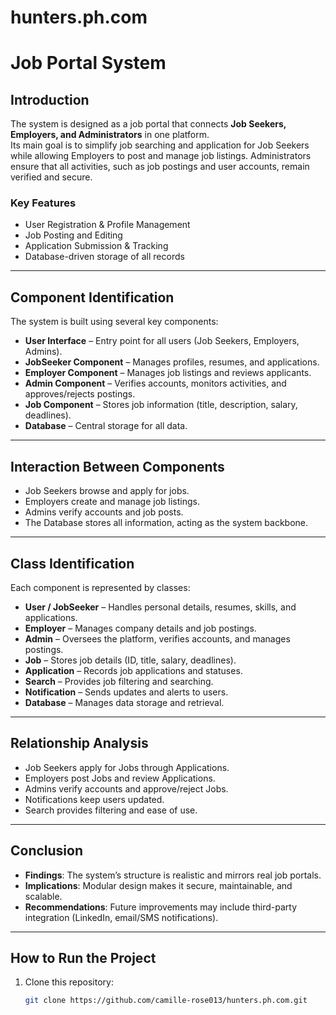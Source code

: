 # hunters.ph.com


# Job Portal System

## Introduction
The system is designed as a job portal that connects **Job Seekers, Employers, and Administrators** in one platform.  
Its main goal is to simplify job searching and application for Job Seekers while allowing Employers to post and manage job listings. Administrators ensure that all activities, such as job postings and user accounts, remain verified and secure.

### Key Features
- User Registration & Profile Management  
- Job Posting and Editing  
- Application Submission & Tracking  
- Database-driven storage of all records  

---

## Component Identification
The system is built using several key components:

- **User Interface** – Entry point for all users (Job Seekers, Employers, Admins).  
- **JobSeeker Component** – Manages profiles, resumes, and applications.  
- **Employer Component** – Manages job listings and reviews applicants.  
- **Admin Component** – Verifies accounts, monitors activities, and approves/rejects postings.  
- **Job Component** – Stores job information (title, description, salary, deadlines).  
- **Database** – Central storage for all data.  

---

## Interaction Between Components
- Job Seekers browse and apply for jobs.  
- Employers create and manage job listings.  
- Admins verify accounts and job posts.  
- The Database stores all information, acting as the system backbone.  

---

## Class Identification
Each component is represented by classes:

- **User / JobSeeker** – Handles personal details, resumes, skills, and applications.  
- **Employer** – Manages company details and job postings.  
- **Admin** – Oversees the platform, verifies accounts, and manages postings.  
- **Job** – Stores job details (ID, title, salary, deadlines).  
- **Application** – Records job applications and statuses.  
- **Search** – Provides job filtering and searching.  
- **Notification** – Sends updates and alerts to users.  
- **Database** – Manages data storage and retrieval.  

---

## Relationship Analysis
- Job Seekers apply for Jobs through Applications.  
- Employers post Jobs and review Applications.  
- Admins verify accounts and approve/reject Jobs.  
- Notifications keep users updated.  
- Search provides filtering and ease of use.  

---

## Conclusion
- **Findings**: The system’s structure is realistic and mirrors real job portals.  
- **Implications**: Modular design makes it secure, maintainable, and scalable.  
- **Recommendations**: Future improvements may include third-party integration (LinkedIn, email/SMS notifications).  

---

## How to Run the Project
1. Clone this repository:
   ```bash
   git clone https://github.com/camille-rose013/hunters.ph.com.git
